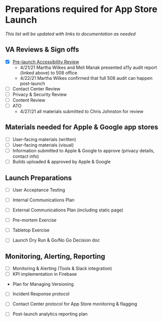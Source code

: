 # Preparations required for App Store Launch
_This list will be updated with links to documentation as needed_

## VA Reviews & Sign offs

- [x] [Pre-launch Accessibility Review](https://github.com/department-of-veterans-affairs/va.gov-team/tree/master/products/va-mobile-app/product/MVP-launch)
  - 4/21/21 Martha Wilkes and Meli Manak presented a11y audit report (linked above) to 508 office
  - 4/22/21 Martha Wilkes confirmed that full 508 audit can happen post-launch
- [ ] Contact Center Review
- [ ] Privacy & Security Review
- [ ] Content Review
- [ ] ATO
  - 4/27/21 all materials submitted to Chris Johnston for review

## Materials needed for Apple & Google app stores
- [ ] User-facing materials (written)
- [ ] User-facing materials (visual)
- [ ] Information submitted to Apple & Google to approve (privacy details, contact info)
- [ ] Builds uploaded & approved by Apple & Google

## Launch Preparations
- [ ] User Acceptance Testing
- [ ] Internal Communications Plan
- [ ] External Communications Plan (including static page)
- [ ] Pre-mortem Exercise
- [ ] Tabletop Exercise
- [ ] Launch Dry Run & Go/No Go Decision doc


## Monitoring, Alerting, Reporting
- [ ] Monitoring & Alerting (Tools & Slack integration)
- [ ] KPI implementation in Firebase
- Plan for Managing Versioning
- [ ] Incident Response protocol
- [ ] Contact Center protocol for App Store monitoring & flagging
- [ ] Post-launch analytics reporting plan

  
